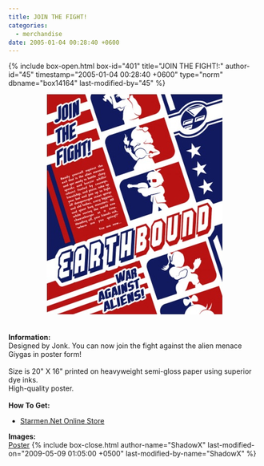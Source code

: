 ```yaml
---
title: JOIN THE FIGHT!
categories:
  - merchandise
date: 2005-01-04 00:28:40 +0600
---
```

{% include box-open.html box-id="401" title="JOIN THE FIGHT!:" author-id="45" timestamp="2005-01-04 00:28:40 +0600" type="norm" dbname="box14164" last-modified-by="45" %}
	<center>
	<img src="/merchandise/images/smn_jtf_title.jpg" border="0" alt="JOIN THE FIGHT!" />
	</center>
	<br /><br />
	<b>Information:</b>
	<br />
	Designed by Jonk. You can now join the fight against the alien menace Giygas in poster 
	form!
	<br /><br />
	Size is 20" X 16" printed on heavyweight semi-gloss paper using superior dye inks.  
	High-quality poster.
	<br /><br />
	<b>How To Get:</b>
	<br />
	<ul>
	<li><a href="http://www.cafeshops.com/starmen.11240821">Starmen.Net Online Store</a></li>
	</ul>
	<b>Images:</b>
	<br />
	<a href="/merchandise/images/smn_jtf_poster.jpg">Poster</a>
{% include box-close.html author-name="ShadowX" last-modified-on="2009-05-09 01:05:00 +0500" last-modified-by-name="ShadowX" %}
